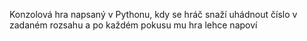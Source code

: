 Konzolová hra napsaný v Pythonu, kdy se hráč snaží uhádnout číslo v zadaném rozsahu a po každém pokusu mu hra lehce napoví
